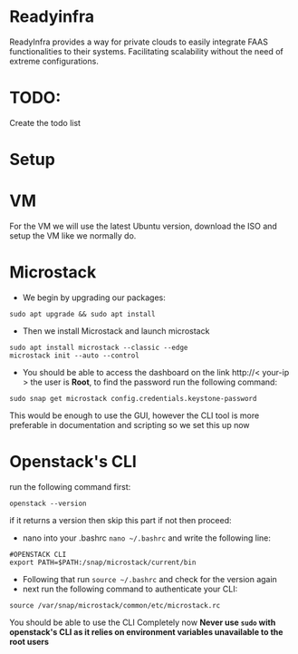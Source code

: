 # Readyinfra
ReadyInfra provides a way for private clouds to easily integrate FAAS functionalities to their systems. Facilitating scalability without the need of extreme configurations. 
# TODO: 
Create the todo list
# Setup
# VM
For the VM we will use the latest Ubuntu version, download the ISO and setup the VM like we normally do. 

# Microstack
- We begin by upgrading our packages: 
```
sudo apt upgrade && sudo apt install
```
- Then we install Microstack and launch microstack
```
sudo apt install microstack --classic --edge
microstack init --auto --control
```
- You should be able to access the dashboard on the link http://< your-ip > the user is **Root**, to find the password run the following command:
```
sudo snap get microstack config.credentials.keystone-password
```

 This would be enough to use the GUI, however the CLI tool is more preferable in documentation and scripting so we set this up now

# Openstack's CLI
run the following command first:
```
openstack --version
```
if it returns a version then skip this part if not then proceed: 
- nano into your .bashrc `nano ~/.bashrc`  and write the following line:
```
#OPENSTACK CLI 
export PATH=$PATH:/snap/microstack/current/bin
```

- Following that run `source ~/.bashrc` and check for the version again
- next run the following command to authenticate your CLI: 
```
source /var/snap/microstack/common/etc/microstack.rc
```

You should be able to use the CLI Completely now 
**Never use `sudo` with openstack's CLI as it relies on environment variables unavailable to the root users**




